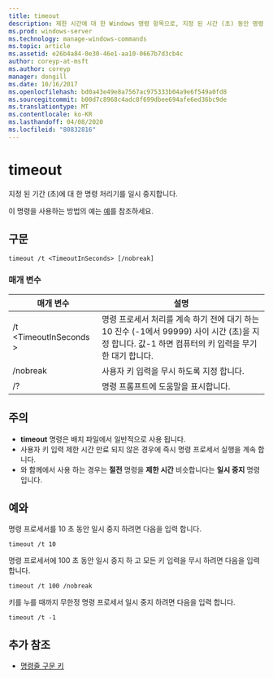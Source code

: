 ```yaml
---
title: timeout
description: 제한 시간에 대 한 Windows 명령 항목으로, 지정 된 시간 (초) 동안 명령 프로세서를 일시 중지 합니다.
ms.prod: windows-server
ms.technology: manage-windows-commands
ms.topic: article
ms.assetid: e26b4a84-0e30-46e1-aa10-0667b7d3cb4c
author: coreyp-at-msft
ms.author: coreyp
manager: dongill
ms.date: 10/16/2017
ms.openlocfilehash: bd0a43e49e8a7567ac975333b04a9e6f549a0fd8
ms.sourcegitcommit: b00d7c8968c4adc8f699dbee694afe6ed36bc9de
ms.translationtype: MT
ms.contentlocale: ko-KR
ms.lasthandoff: 04/08/2020
ms.locfileid: "80832816"
---
```

# <a name="timeout"></a>timeout

지정 된 기간 (초)에 대 한 명령 처리기를 일시 중지합니다.

이 명령을 사용하는 방법의 예는 [예](#BKMK_examples)를 참조하세요.

## <a name="syntax"></a>구문

```
timeout /t <TimeoutInSeconds> [/nobreak] 
```

### <a name="parameters"></a>매개 변수

|매개 변수|설명|
|---------|-----------|
|/t \<TimeoutInSeconds >|명령 프로세서 처리를 계속 하기 전에 대기 하는 10 진수 (-1에서 99999) 사이 시간 (초)을 지정 합니다. 값-1 하면 컴퓨터의 키 입력을 무기한 대기 합니다.|
|/nobreak|사용자 키 입력을 무시 하도록 지정 합니다.|
|/?|명령 프롬프트에 도움말을 표시합니다.|

## <a name="remarks"></a>주의

-   **timeout** 명령은 배치 파일에서 일반적으로 사용 됩니다.
-   사용자 키 입력 제한 시간 만료 되지 않은 경우에 즉시 명령 프로세서 실행을 계속 합니다.
-   와 함께에서 사용 하는 경우는 **절전** 명령을 **제한 시간** 비슷합니다는 **일시 중지** 명령입니다.

## <a name="examples"></a><a name=BKMK_examples></a>예와

명령 프로세서를 10 초 동안 일시 중지 하려면 다음을 입력 합니다.
```
timeout /t 10
```
명령 프로세서에 100 초 동안 일시 중지 하 고 모든 키 입력을 무시 하려면 다음을 입력 합니다.
```
timeout /t 100 /nobreak
```
키를 누를 때까지 무한정 명령 프로세서 일시 중지 하려면 다음을 입력 합니다.
```
timeout /t -1
```

## <a name="additional-references"></a>추가 참조

- [명령줄 구문 키](command-line-syntax-key.md)
